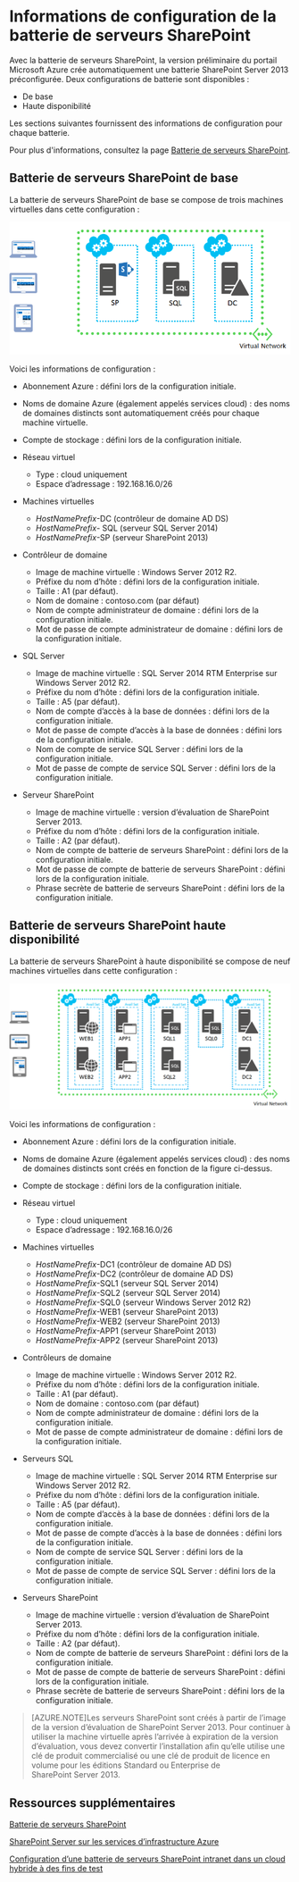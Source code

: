 <properties 
	pageTitle="Informations de configuration de la batterie de serveurs SharePoint" 
	description="Décrit la configuration par défaut des batteries de serveurs SharePoint" 
	services="virtual-machines" 
	documentationCenter="" 
	authors="JoeDavies-MSFT" 
	manager="timlt" 
	editor=""/>

<tags 
	ms.service="virtual-machines" 
	ms.workload="infrastructure-services" 
	ms.tgt_pltfrm="vm-sharepoint" 
	ms.devlang="na" 
	ms.topic="article" 
	ms.date="04/09/2015" 
	ms.author="josephd"/>


# Informations de configuration de la batterie de serveurs SharePoint

Avec la batterie de serveurs SharePoint, la version préliminaire du portail Microsoft Azure crée automatiquement une batterie SharePoint Server 2013 préconfigurée. Deux configurations de batterie sont disponibles :

- De base
- Haute disponibilité

Les sections suivantes fournissent des informations de configuration pour chaque batterie.

Pour plus d'informations, consultez la page [Batterie de serveurs SharePoint](virtual-machines-sharepoint-farm-azure-preview.md).

## Batterie de serveurs SharePoint de base

La batterie de serveurs SharePoint de base se compose de trois machines virtuelles dans cette configuration :

![sharepointfarm](./media/virtual-machines-sharepoint-farm-config-azure-preview/SPFarm_Basic.png)

Voici les informations de configuration :

-	Abonnement Azure : défini lors de la configuration initiale.
-	Noms de domaine Azure (également appelés services cloud) : des noms de domaines distincts sont automatiquement créés pour chaque machine virtuelle.
-	Compte de stockage : défini lors de la configuration initiale.
-	Réseau virtuel 	
	-   Type : cloud uniquement	
    -	Espace d’adressage : 192.168.16.0/26    

- Machines virtuelles
	-	*HostNamePrefix*-DC (contrôleur de domaine AD DS)
	-	*HostNamePrefix*- SQL (serveur SQL Server 2014)
	-	*HostNamePrefix*-SP (serveur SharePoint 2013)

- Contrôleur de domaine
	-	Image de machine virtuelle : Windows Server 2012 R2.
	-	Préfixe du nom d’hôte : défini lors de la configuration initiale.
	-	Taille : A1 (par défaut).
	-	Nom de domaine : contoso.com (par défaut)
	-	Nom de compte administrateur de domaine : défini lors de la configuration initiale.
	-	Mot de passe de compte administrateur de domaine : défini lors de la configuration initiale.

- SQL Server
	-	Image de machine virtuelle : SQL Server 2014 RTM Enterprise sur Windows Server 2012 R2.
	-	Préfixe du nom d’hôte : défini lors de la configuration initiale.
	-	Taille : A5 (par défaut).
	-	Nom de compte d’accès à la base de données : défini lors de la configuration initiale.
	-	Mot de passe de compte d’accès à la base de données : défini lors de la configuration initiale.
	-	Nom de compte de service SQL Server : défini lors de la configuration initiale.
	-	Mot de passe de compte de service SQL Server : défini lors de la configuration initiale.

- Serveur SharePoint
	-	Image de machine virtuelle : version d’évaluation de SharePoint Server 2013.
	-	Préfixe du nom d’hôte : défini lors de la configuration initiale.
	-	Taille : A2 (par défaut).
	-	Nom de compte de batterie de serveurs SharePoint : défini lors de la configuration initiale.
	-	Mot de passe de compte de batterie de serveurs SharePoint : défini lors de la configuration initiale.
	-	Phrase secrète de batterie de serveurs SharePoint : défini lors de la configuration initiale.


## Batterie de serveurs SharePoint haute disponibilité

La batterie de serveurs SharePoint à haute disponibilité se compose de neuf machines virtuelles dans cette configuration :

![sharepointfarm](./media/virtual-machines-sharepoint-farm-config-azure-preview/SPFarm_HighAvail.png)
 
Voici les informations de configuration :

-	Abonnement Azure : défini lors de la configuration initiale.
-	Noms de domaine Azure (également appelés services cloud) : des noms de domaines distincts sont créés en fonction de la figure ci-dessus.
-	Compte de stockage : défini lors de la configuration initiale.
-	Réseau virtuel	
	-	Type : cloud uniquement
	-	Espace d’adressage : 192.168.16.0/26	

-	Machines virtuelles
	-	*HostNamePrefix*-DC1 (contrôleur de domaine AD DS)
	-	*HostNamePrefix*-DC2 (contrôleur de domaine AD DS)
	-	*HostNamePrefix*-SQL1 (serveur SQL Server 2014)
	-	*HostNamePrefix*-SQL2 (serveur SQL Server 2014)
	-	*HostNamePrefix*-SQL0 (serveur Windows Server 2012 R2)
	-	*HostNamePrefix*-WEB1 (serveur SharePoint 2013)
	-	*HostNamePrefix*-WEB2 (serveur SharePoint 2013)
	-	*HostNamePrefix*-APP1 (serveur SharePoint 2013)
	-	*HostNamePrefix*-APP2 (serveur SharePoint 2013)

-	Contrôleurs de domaine
	-	Image de machine virtuelle : Windows Server 2012 R2.
	-	Préfixe du nom d’hôte : défini lors de la configuration initiale.
	-	Taille : A1 (par défaut).
	-	Nom de domaine : contoso.com (par défaut)
	-	Nom de compte administrateur de domaine : défini lors de la configuration initiale.
	-	Mot de passe de compte administrateur de domaine : défini lors de la configuration initiale.

-	Serveurs SQL
	-	Image de machine virtuelle : SQL Server 2014 RTM Enterprise sur Windows Server 2012 R2.
	-	Préfixe du nom d’hôte : défini lors de la configuration initiale.
	-	Taille : A5 (par défaut).
	-	Nom de compte d’accès à la base de données : défini lors de la configuration initiale.
	-	Mot de passe de compte d’accès à la base de données : défini lors de la configuration initiale.
	-	Nom de compte de service SQL Server : défini lors de la configuration initiale.
	-	Mot de passe de compte de service SQL Server : défini lors de la configuration initiale.

-	Serveurs SharePoint
	-	Image de machine virtuelle : version d’évaluation de SharePoint Server 2013.
	-	Préfixe du nom d’hôte : défini lors de la configuration initiale.
	-	Taille : A2 (par défaut).
	-	Nom de compte de batterie de serveurs SharePoint : défini lors de la configuration initiale.
	-	Mot de passe de compte de batterie de serveurs SharePoint : défini lors de la configuration initiale.		
	-	Phrase secrète de batterie de serveurs SharePoint : défini lors de la configuration initiale.

> [AZURE.NOTE]Les serveurs SharePoint sont créés à partir de l’image de la version d’évaluation de SharePoint Server 2013. Pour continuer à utiliser la machine virtuelle après l’arrivée à expiration de la version d’évaluation, vous devez convertir l’installation afin qu’elle utilise une clé de produit commercialisé ou une clé de produit de licence en volume pour les éditions Standard ou Enterprise de SharePoint Server 2013.

## Ressources supplémentaires

[Batterie de serveurs SharePoint](virtual-machines-sharepoint-farm-azure-preview.md)

[SharePoint Server sur les services d’infrastructure Azure](http://msdn.microsoft.com/library/azure/dn275955.aspx)

[Configuration d’une batterie de serveurs SharePoint intranet dans un cloud hybride à des fins de test](../virtual-network/virtual-networks-setup-sharepoint-hybrid-cloud-testing.md)

<!---HONumber=58--> 